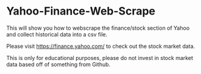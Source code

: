 # Yahoo-Finance-Web-Scrape
This will show you how to webscrape the finance/stock section of Yahoo and collect historical data into a csv file.

Please visit https://finance.yahoo.com/ to check out the stock market data. 

This is only for educational purposes, please do not invest in stock market data based off of something from Github. 
